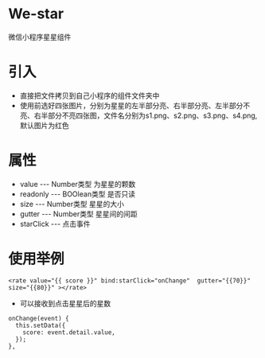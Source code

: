 # We-star
微信小程序星星组件

# 引入
+ 直接把文件拷贝到自己小程序的组件文件夹中
+ 使用前选好四张图片，分别为星星的左半部分亮、右半部分亮、左半部分不亮、右半部分不亮四张图，文件名分别为s1.png、s2.png、s3.png、s4.png,默认图片为红色

# 属性
+ value --- Number类型 为星星的颗数
+ readonly --- BOOlean类型  是否只读
+ size --- Number类型  星星的大小
+ gutter --- Number类型  星星间的间距
+ starClick --- 点击事件

# 使用举例
```
<rate value="{{ score }}" bind:starClick="onChange"  gutter="{{70}}" size="{{80}}" ></rate>
```

+ 可以接收到点击星星后的星数
```
onChange(event) {
  this.setData({
    score: event.detail.value,
  });
},
```
